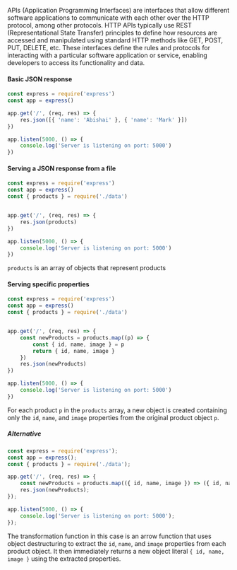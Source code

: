 APIs (Application Programming Interfaces) are interfaces that allow different software applications to communicate with each other over the HTTP protocol, among other protocols. HTTP APIs typically use REST (Representational State Transfer) principles to define how resources are accessed and manipulated using standard HTTP methods like GET, POST, PUT, DELETE, etc. These interfaces define the rules and protocols for interacting with a particular software application or service, enabling developers to access its functionality and data.

#### Basic JSON response
```js
const express = require('express')
const app = express()

app.get('/', (req, res) => {
    res.json([{ 'name': 'Abishai' }, { 'name': 'Mark' }])
})

app.listen(5000, () => {
    console.log('Server is listening on port: 5000')
})
```

#### Serving a JSON response from a file
```js
const express = require('express')
const app = express()
const { products } = require('./data')


app.get('/', (req, res) => {
    res.json(products)
})

app.listen(5000, () => {
    console.log('Server is listening on port: 5000')
})
```
`products` is an array of objects that represent products

#### Serving specific properties
```js
const express = require('express')
const app = express()
const { products } = require('./data')


app.get('/', (req, res) => {
    const newProducts = products.map((p) => {
        const { id, name, image } = p
        return { id, name, image }
    })
    res.json(newProducts)
})

app.listen(5000, () => {
    console.log('Server is listening on port: 5000')
})
```
For each product `p` in the `products` array, a new object is created containing only the `id`, `name`, and `image` properties from the original product object `p`.
##### Alternative
```js
const express = require('express');
const app = express();
const { products } = require('./data');

app.get('/', (req, res) => {
    const newProducts = products.map(({ id, name, image }) => ({ id, name, image }));
    res.json(newProducts);
});

app.listen(5000, () => {
    console.log('Server is listening on port: 5000');
});
```
The transformation function in this case is an arrow function that uses object destructuring to extract the `id`, `name`, and `image` properties from each product object. It then immediately returns a new object literal `{ id, name, image }` using the extracted properties.
